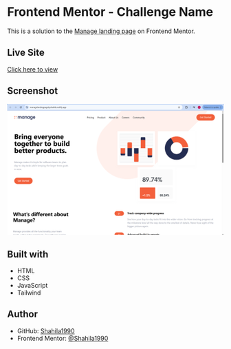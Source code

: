 # Frontend Mentor - Challenge Name

This is a solution to the [Manage landing page](https://www.frontendmentor.io/challenges/manage-landing-page-SLXqC6P5) on Frontend Mentor.

## Live Site

[Click here to view](https://managelandingpagebyshahila.netlify.app/)

## Screenshot

![Screenshot](./images/Screen.png)

## Built with

- HTML
- CSS
- JavaScript
- Tailwind

## Author

- GitHub: [Shahila1990](https://github.com/Shahila1990)
- Frontend Mentor: [@Shahila1990](https://www.frontendmentor.io/profile/Shahila1990)

